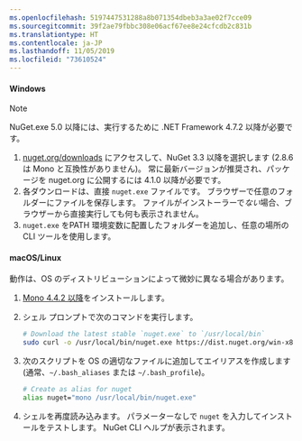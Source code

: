 ```yaml
---
ms.openlocfilehash: 5197447531288a8b071354dbeb3a3ae02f7cce09
ms.sourcegitcommit: 39f2ae79fbbc308e06acf67ee8e24cfcdb2c831b
ms.translationtype: HT
ms.contentlocale: ja-JP
ms.lasthandoff: 11/05/2019
ms.locfileid: "73610524"
---
```

#### <a name="windows"></a>Windows

> [!Note]
> NuGet.exe 5.0 以降には、実行するために .NET Framework 4.7.2 以降が必要です。

1. [nuget.org/downloads](https://nuget.org/downloads) にアクセスして、NuGet 3.3 以降を選択します (2.8.6 は Mono と互換性がありません)。 常に最新バージョンが推奨され、パッケージを nuget.org に公開するには 4.1.0 以降が必要です。
1. 各ダウンロードは、直接 `nuget.exe` ファイルです。 ブラウザーで任意のフォルダーにファイルを保存します。 ファイルがインストーラーで*ない*場合、ブラウザーから直接実行しても何も表示されません。
1. `nuget.exe` をPATH 環境変数に配置したフォルダーを追加し、任意の場所の CLI ツールを使用します。

#### <a name="macoslinux"></a>macOS/Linux

動作は、OS のディストリビューションによって微妙に異なる場合があります。

1. [Mono 4.4.2 以降](https://www.mono-project.com/docs/getting-started/install/)をインストールします。

1. シェル プロンプトで次のコマンドを実行します。

    ```bash
    # Download the latest stable `nuget.exe` to `/usr/local/bin`
    sudo curl -o /usr/local/bin/nuget.exe https://dist.nuget.org/win-x86-commandline/latest/nuget.exe
    ```

1. 次のスクリプトを OS の適切なファイルに追加してエイリアスを作成します (通常、`~/.bash_aliases` または `~/.bash_profile`)。

    ```bash
    # Create as alias for nuget
    alias nuget="mono /usr/local/bin/nuget.exe"
    ```

1. シェルを再度読み込みます。  パラメーターなしで `nuget` を入力してインストールをテストします。 NuGet CLI ヘルプが表示されます。
